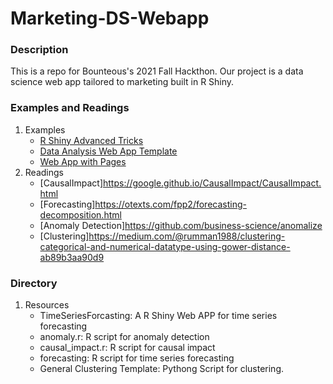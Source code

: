 # Marketing-DS-Webapp
### Description
This is a repo for Bounteous's 2021 Fall Hackthon. Our project is a data science web app tailored to marketing built in R Shiny. 
### Examples and Readings
1. Examples
   * [R Shiny Advanced Tricks](https://github.com/daattali/advanced-shiny)
   * [Data Analysis Web App Template](https://towardsdatascience.com/how-to-build-a-data-analysis-app-in-r-shiny-143bee9338f7)
   * [Web App with Pages](https://ericrayanderson.shinyapps.io/shinymaterial_dashboard/)
2. Readings
   * [CausalImpact]https://google.github.io/CausalImpact/CausalImpact.html
   * [Forecasting]https://otexts.com/fpp2/forecasting-decomposition.html
   * [Anomaly Detection]https://github.com/business-science/anomalize
   * [Clustering]https://medium.com/@rumman1988/clustering-categorical-and-numerical-datatype-using-gower-distance-ab89b3aa90d9
### Directory
1. Resources
   * TimeSeriesForcasting: A R Shiny Web APP for time series forecasting
   * anomaly.r: R script for anomaly detection
   * causal_impact.r: R script for causal impact
   * forecasting: R script for time series forecasting
   * General Clustering Template: Pythong Script for clustering. 
